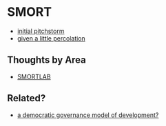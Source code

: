 # SMORT

- [initial pitchstorm](eh2qw-pm852-rx8cd-mqv26-y98ex)
- [given a little percolation](hagq6-1kqhk-r5a6q-hnnh8-9zn5w)

## Thoughts by Area

- [SMORTLAB](hsj9y-q9zks-c68a9-9edba-pvg0g)

## Related?

- [a democratic governance model of development?](75dpv-avsww-ed8p2-3y1kd-d5bm3)
